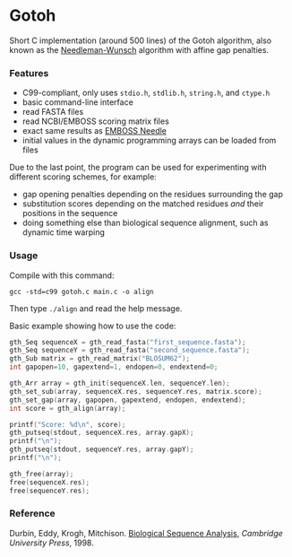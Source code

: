 Gotoh
=====


Short C implementation (around 500 lines) of the Gotoh algorithm, also known as the
[Needleman-Wunsch](http://en.wikipedia.org/wiki/Needleman-Wunsch) algorithm with affine gap penalties.


### Features ###

* C99-compliant, only uses `stdio.h`, `stdlib.h`, `string.h`, and `ctype.h`
* basic command-line interface
* read FASTA files
* read NCBI/EMBOSS scoring matrix files
* exact same results as [EMBOSS Needle](http://www.ebi.ac.uk/Tools/psa/emboss_needle/)
* initial values in the dynamic programming arrays can be loaded from files


Due to the last point, the program can be used for experimenting with different scoring schemes, for example:
* gap opening penalties depending on the residues surrounding the gap
* substitution scores depending on the matched residues *and* their positions in the sequence
* doing something else than biological sequence alignment, such as dynamic time warping


### Usage ###

Compile with this command:
```
gcc -std=c99 gotoh.c main.c -o align
```
Then type `./align` and read the help message.

Basic example showing how to use the code:
```C
gth_Seq sequenceX = gth_read_fasta("first_sequence.fasta");
gth_Seq sequenceY = gth_read_fasta("second_sequence.fasta");
gth_Sub matrix = gth_read_matrix("BLOSUM62");
int gapopen=10, gapextend=1, endopen=0, endextend=0;

gth_Arr array = gth_init(sequenceX.len, sequenceY.len);
gth_set_sub(array, sequenceX.res, sequenceY.res, matrix.score);
gth_set_gap(array, gapopen, gapextend, endopen, endextend);
int score = gth_align(array);

printf("Score: %d\n", score);
gth_putseq(stdout, sequenceX.res, array.gapX);
printf("\n");
gth_putseq(stdout, sequenceY.res, array.gapY);
printf("\n");

gth_free(array);
free(sequenceX.res);
free(sequenceY.res);
```


### Reference ###
Durbin, Eddy, Krogh, Mitchison. [Biological Sequence Analysis](http://books.google.com/books?id=R5P2GlJvigQC),
*Cambridge University Press*, 1998.

